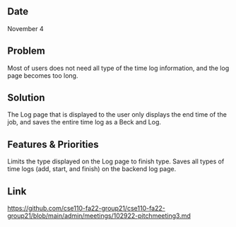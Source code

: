 ## Date 
November 4

## Problem
Most of users does not need all type of the time log information, and the log page becomes too long.

## Solution
The Log page that is displayed to the user only displays the end time of the job, and saves the entire time log as a Beck and Log.

## Features & Priorities
Limits the type displayed on the Log page to finish type.
Saves all types of time logs (add, start, and finish) on the backend log page.

## Link
https://github.com/cse110-fa22-group21/cse110-fa22-group21/blob/main/admin/meetings/102922-pitchmeeting3.md

